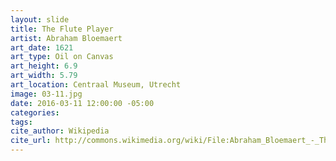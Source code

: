 ```yaml
---
layout: slide
title: The Flute Player
artist: Abraham Bloemaert
art_date: 1621
art_type: Oil on Canvas
art_height: 6.9
art_width: 5.79
art_location: Centraal Museum, Utrecht
image: 03-11.jpg
date: 2016-03-11 12:00:00 -05:00
categories:
tags:
cite_author: Wikipedia
cite_url: http://commons.wikimedia.org/wiki/File:Abraham_Bloemaert_-_The_flute_player_-_Google_Art_Project.jpg
---
```

